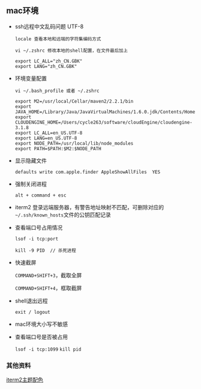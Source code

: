 ## mac环境

* ssh远程中文乱码问题  UTF-8

  ```sell
  locale 查看本地和远端的字符集编码方式

  vi ~/.zshrc 修改本地的shell配置，在文件最后加上

  export LC_ALL="zh_CN.GBK"
  export LANG="zh_CN.GBK"
  ```

* 环境变量配置

  `vi ~/.bash_profile 或者 ~/.zshrc`

  ```shell
  export M2=/usr/local/Cellar/maven2/2.2.1/bin
  export JAVA_HOME=/Library/Java/JavaVirtualMachines/1.6.0.jdk/Contents/Home
  export CLOUDENGINE_HOME=/Users/cycle263/software/cloudEngine/cloudengine-3.1.8
  export LC_ALL=en_US.UTF-8
  export LANG=en_US.UTF-8
  export NODE_PATH=/usr/local/lib/node_modules
  export PATH=$PATH:$M2:$NODE_PATH
  ```
* 显示隐藏文件

  `defaults write com.apple.finder AppleShowAllFiles  YES`

* 强制关闭进程

  `alt + command + esc`

* iterm2 登录远端服务器，有警告地址映射不匹配，可删除对应的`~/.ssh/known_hosts`文件的公钥匹配记录

* 查看端口号占用情况

  `lsof -i tcp:port`

  `kill -9 PID  // 杀死进程` 

* 快速截屏

  `COMMAND+SHIFT+3`，截取全屏
  
  `COMMAND+SHIFT+4`，框取截屏

* shell退出远程

  `exit / logout`

* mac环境大小写不敏感

* 查看端口号是否被占用

  `lsof -i tcp:1099`
  `kill pid`

### 其他资料

[iterm2主题配色](https://www.jianshu.com/p/9c3439cc3bdb)